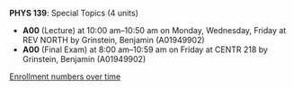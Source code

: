 **PHYS 139**: Special Topics (4 units)

- **A00** (Lecture) at 10:00 am–10:50 am on Monday, Wednesday, Friday at REV NORTH by Grinstein, Benjamin (A01949902)
- **A00** (Final Exam) at 8:00 am–10:59 am on Friday at CENTR 218 by Grinstein, Benjamin (A01949902)

[Enrollment numbers over time](./PHYS139.tsv)

